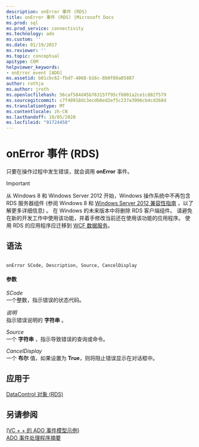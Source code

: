 ```yaml
---
description: onError 事件 (RDS)
title: onError 事件 (RDS) |Microsoft Docs
ms.prod: sql
ms.prod_service: connectivity
ms.technology: ado
ms.custom: ''
ms.date: 01/19/2017
ms.reviewer: ''
ms.topic: conceptual
apitype: COM
helpviewer_keywords:
- onError event [ADO]
ms.assetid: b01cbc62-fbd7-4068-b16c-8b0f80a05887
author: rothja
ms.author: jroth
ms.openlocfilehash: 56caf584d45b76315ff95cf6001a2ce1c882f579
ms.sourcegitcommit: c7f40918dc3ecdb0ed2ef5c237a3996cb4cd268d
ms.translationtype: MT
ms.contentlocale: zh-CN
ms.lasthandoff: 10/05/2020
ms.locfileid: "91724458"
---
```

# <a name="onerror-event-rds"></a>onError 事件 (RDS)
只要在操作过程中发生错误，就会调用 **onError** 事件。  
  
> [!IMPORTANT]
>  从 Windows 8 和 Windows Server 2012 开始，Windows 操作系统中不再包含 RDS 服务器组件 (参阅 Windows 8 和 [Windows Server 2012 兼容性指南](https://www.microsoft.com/download/details.aspx?id=27416) ，以了解更多详细信息) 。 在 Windows 的未来版本中将删除 RDS 客户端组件。 请避免在新的开发工作中使用该功能，并着手修改当前还在使用该功能的应用程序。 使用 RDS 的应用程序应迁移到 [WCF 数据服务](/dotnet/framework/wcf/)。  
  
## <a name="syntax"></a>语法  
  
```  
  
onError SCode, Description, Source, CancelDisplay  
```  
  
#### <a name="parameters"></a>参数  
 *SCode*  
 一个整数，指示错误的状态代码。  
  
 *说明*  
 指示错误说明的 **字符串** 。  
  
 *Source*  
 一个 **字符串** ，指示导致错误的查询或命令。  
  
 *CancelDisplay*  
 一个 **布尔** 值，如果设置为 **True**，则将阻止错误显示在对话框中。  
  
## <a name="applies-to"></a>应用于  
 [DataControl 对象 (RDS)](./datacontrol-object-rds.md)  
  
## <a name="see-also"></a>另请参阅  
 [ (VC + + 的 ADO 事件模型示例) ](../ado-api/ado-events-model-example-vc.md)   
 [ADO 事件处理程序摘要](../../guide/data/ado-event-handler-summary.md)